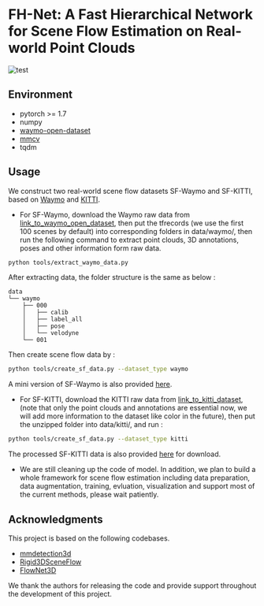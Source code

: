 <a name="FgWbR"></a>
# FH-Net: A Fast Hierarchical Network for Scene Flow Estimation on Real-world Point Clouds
![test](https://github.com/pigtigger/FH-Net/blob/main/demo/waymo.gif)
<a name="LEEHl"></a>
## Environment
- pytorch >= 1.7
- numpy
- [waymo-open-dataset](https://github.com/waymo-research/waymo-open-dataset/blob/master/docs/quick_start.md)
- [mmcv](https://github.com/open-mmlab/mmcv)
- tqdm
<a name="CZOc8"></a>
## Usage
We construct two real-world scene flow datasets SF-Waymo and SF-KITTI, based on [Waymo](https://waymo.com/open/) and [KITTI](http://www.cvlibs.net/datasets/kitti/).

- For SF-Waymo,  download the Waymo raw data from [link_to_waymo_open_dataset](https://console.cloud.google.com/storage/browser/waymo_open_dataset_v_1_4_0;tab=objects?pli=1&prefix=&forceOnObjectsSortingFiltering=false),  then put the  tfrecords (we use the first 100 scenes by default) into corresponding folders in data/waymo/,  then run the following command to extract point clouds, 3D annotations, poses and other information form raw data.
```bash
python tools/extract_waymo_data.py
```
   After extracting data, the folder structure is the same as below :
   ```
   data
   └── waymo
       ├── 000
       │   ├── calib
       │   ├── label_all
       │   ├── pose
       │   └── velodyne
       └── 001
   ```
   Then create scene flow data by :
```bash
python tools/create_sf_data.py --dataset_type waymo
```
A mini version of SF-Waymo is also provided [here](https://drive.google.com/drive/u/0/folders/1u9xeSnk_M2jVNwEDmr_Skr1teOpRqqxv).

- For SF-KITTI,  download the  KITTI raw data from [link_to_kitti_dataset](http://www.cvlibs.net/datasets/kitti/eval_tracking.php),  (note that only the point clouds and annotations are essential now, we will add more information to the dataset like color in the future),  then  put the unzipped folder into data/kitti/,  and  run : 
```bash
python tools/create_sf_data.py --dataset_type kitti
```
The processed SF-KITTI data is also provided [here](https://drive.google.com/drive/u/0/folders/1u9xeSnk_M2jVNwEDmr_Skr1teOpRqqxv) for download.

- We are still cleaning up the code of model. In addition, we plan to build a  whole framework for scene flow estimation including data preparation, data augmentation, training, evluation, visualization and support most of the current methods,  please wait patiently.

## Acknowledgments
This project is based on the following codebases.
- [mmdetection3d](https://github.com/open-mmlab/mmdetection3d)
- [Rigid3DSceneFlow](https://github.com/zgojcic/Rigid3DSceneFlow)
- [FlowNet3D](https://github.com/xingyul/flownet3d)

We thank the authors for releasing the code and provide support throughout the development of this project.


